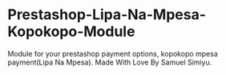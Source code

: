 # Prestashop-Lipa-Na-Mpesa-Kopokopo-Module

Module for your prestashop payment options, kopokopo mpesa payment(Lipa Na Mpesa).
Made With Love By Samuel Simiyu.
